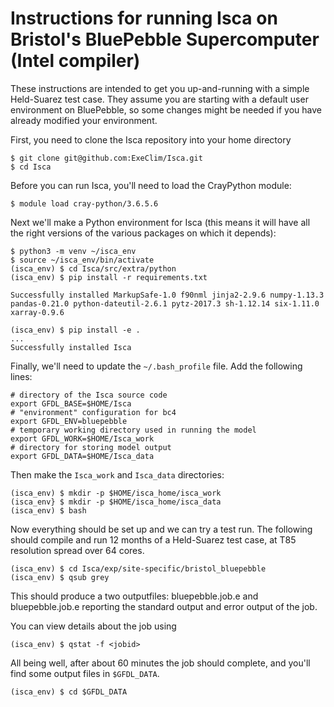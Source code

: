# Instructions for running Isca on Bristol's BluePebble Supercomputer (Intel compiler)

These instructions are intended to get you up-and-running with a simple Held-Suarez test case. They assume you are starting with a default user environment on BluePebble, so some changes might be needed if you have already modified your environment.

First, you need to clone the Isca repository into your home directory

```{bash}
$ git clone git@github.com:ExeClim/Isca.git
$ cd Isca
```

Before you can run Isca, you'll need to load the CrayPython module:

```{bash}
$ module load cray-python/3.6.5.6
```

Next we'll make a Python environment for Isca (this means it will have all the right versions of the various packages on which it depends):

```{bash}
$ python3 -m venv ~/isca_env 
$ source ~/isca_env/bin/activate
(isca_env) $ cd Isca/src/extra/python
(isca_env) $ pip install -r requirements.txt

Successfully installed MarkupSafe-1.0 f90nml jinja2-2.9.6 numpy-1.13.3 pandas-0.21.0 python-dateutil-2.6.1 pytz-2017.3 sh-1.12.14 six-1.11.0 xarray-0.9.6

(isca_env) $ pip install -e .
...
Successfully installed Isca
```

Finally, we'll need to update the `~/.bash_profile` file. Add the following lines:

```{bash}
# directory of the Isca source code
export GFDL_BASE=$HOME/Isca
# "environment" configuration for bc4
export GFDL_ENV=bluepebble
# temporary working directory used in running the model
export GFDL_WORK=$HOME/Isca_work
# directory for storing model output
export GFDL_DATA=$HOME/Isca_data
```

Then make the `Isca_work` and `Isca_data` directories:

```{bash}
(isca_env) $ mkdir -p $HOME/isca_home/isca_work
(isca_env} $ mkdir -p $HOME/isca_home/isca_data
(isca_env) $ bash
```

Now everything should be set up and we can try a test run. The following should compile and run 12 months of a Held-Suarez test case, at T85 resolution spread over 64 cores. 

```{bash}
(isca_env) $ cd Isca/exp/site-specific/bristol_bluepebble
(isca_env) $ qsub grey
```

This should produce a two outputfiles: bluepebble.job.e<jobid> and bluepebble.job.e<jobid> reporting the standard output and error output of the job.

You can view details about the job using 

```{bash}
(isca_env) $ qstat -f <jobid>
```

All being well, after about 60 minutes the job should complete, and you'll find some output files in `$GFDL_DATA`.

```{bash}
(isca_env) $ cd $GFDL_DATA
```
